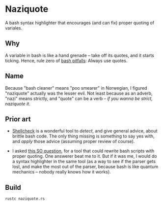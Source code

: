 Naziquote
=========

A bash syntax highlighter that encourages (and can fix) proper quoting of variales.

Why
---

A variable in bash is like a hand grenade – take off its quotes, and it starts ticking. Hence, rule zero of [bash pitfalls][1]: Always use quotes.

Name
----

Because "bash cleaner" means "poo smearer" in Norwegian, I figured "naziquote" actually was the lesser evil. Not least because as an adverb, "nazi" means strictly, and "quote" can be a verb – *if you wanna be strict, naziquote it*.

Prior art
---------

* [Shellcheck][2] is a wonderful tool to *detect*, and give general advice, about brittle bash code. The only thing missing is something to say yes with, and *apply* those advice (assuming proper review of course).

* I asked [this SO question][3], for a tool that could rewrite bash scripts with proper quoting. One answerer beat me to it. But if it was me, I would do a syntax highlighter in the same tool (as a way to see if the parser gets lost, and make the most out of the parser, because bash is like quantum mechanics – nobody really knows how it works).

Build
-----

    rustc naziquote.rs

[1]: http://mywiki.wooledge.org/BashPitfalls
[2]: https://www.shellcheck.net/
[3]: http://stackoverflow.com/questions/41104131/tool-to-automatically-rewrite-a-bash-script-with-proper-quoting
